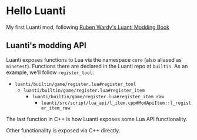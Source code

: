 # Hello Luanti

My first Luanti mod, following [Ruben Wardy's Luanti Modding Book](https://rubenwardy.gitlab.io/minetest_modding_book)

## Luanti's modding API

Luanti exposes functions to Lua via the namespace `core` (also aliased as `minetest`). Functions there are declared in the Luanti repo at `builtin`. As an example, we'll follow `register_tool`:

- `luanti/builtin/game/register.lua#register_tool`
  - `luanti/builtin/game/register.lua#register_item`
    - `luanti/builtin/game/register.lua#register_item_raw`
      - `luanti/src/script/lua_api/l_item.cpp#ModApiItem::l_register_item_raw`

The last function in C++ is how Luanti exposes some Lua API functionality.

Other functionality is exposed via C++ directly.

<!-- todo provide examples! -->
